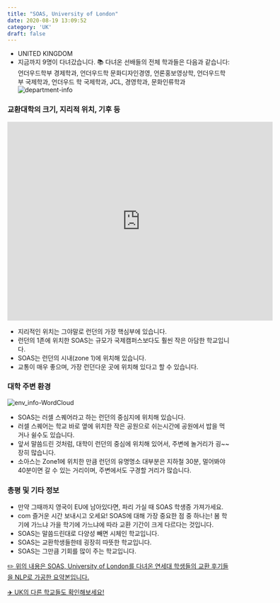 ```yaml
---
title: "SOAS, University of London"
date: 2020-08-19 13:09:52
category: 'UK'
draft: false
---
```



* UNITED KINGDOM
* 지금까지 9명이 다녀갔습니다. 
📚 다녀온 선배들의 전체 학과들은 다음과 같습니다: 언더우드학부 경제학과, 언더우드학 문화디자인경영, 언론홍보영상학, 언더우드학부 국제학과, 언더우드 학 국제학과, JCL, 경영학과, 문화인류학과
![department-info](../plots/GB000033.png)
### 교환대학의 크기, 지리적 위치, 기후 등
<iframe
width="600"
height="450"
frameborder="0" style="border:0"
src="https://www.google.com/maps/embed/v1/place?key=AIzaSyC9e1AME-pVmWC4hBpFdu5S4dKzyepa3HQ&q=SOAS,+University+of+London&center=51.52235,-0.129259&zoom=14" allowfullscreen>
</iframe>

* 지리적인 위치는 그야말로 런던의 가장 핵심부에 있습니다.
* 런던의 1존에 위치한 SOAS는 규모가 국제캠퍼스보다도 훨씬 작은 아담한 학교입니다.
* SOAS는 런던의 시내(zone 1)에 위치해 있습니다.
* 교통이 매우 좋으며, 가장 런던다운 곳에 위치해 있다고 할 수 있습니다.


### 대학 주변 환경

![env_info-WordCloud](../univ_wordclouds_okt/env_info/GB000033_env_info_okt.png)

* SOAS는 러셀 스퀘어라고 하는 런던의 중심지에 위치해 있습니다.
* 러셀 스퀘어는 학교 바로 옆에 위치한 작은 공원으로 쉬는시간에 공원에서 밥을 먹거나 쉴수도 있습니다.
* 앞서 말씀드린 것처럼, 대학이 런던의 중심에 위치해 있어서, 주변에 놀거리가 굉~~장히 많습니다.
* 소아스는 Zone1에 위치한 만큼 런던의 유명명소 대부분은 지하철 30분, 멀어봐야 40분이면 갈 수 있는 거리이며, 주변에서도 구경할 거리가 많습니다.


### 총평 및 기타 정보 
* 만약 그때까지 영국이 EU에 남아있다면, 파리 가실 때 SOAS 학생증 가져가세요.
* com 즐거운 시간 보내시고 오세요! SOAS에 대해 가장 중요한 점 중 하나는! 봄 학기에 가느냐 가을 학기에 가느냐에 따라 교환 기간이 크게 다르다는 것입니다.
* SOAS는 말씀드린대로 다양성 빼면 시체인 학교입니다.
* SOAS는 교환학생들한테 굉장히 따뜻한 학교입니다.
* SOAS는 그만큼 기회를 많이 주는 학교입니다.


[✏️ 위의 내용은 SOAS, University of London를 다녀온 연세대 학생들의 교환 후기들을 NLP로 가공한 요약본입니다.](http://oia.yonsei.ac.kr/partner/expReport.asp?ucode=GB000033&bgbn=A)

[✈️ UK의 다른 학교들도 확인해보세요!](https://yonsei-exchange.netlify.app/?category=UK)
